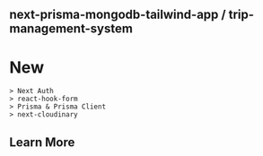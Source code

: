 ## next-prisma-mongodb-tailwind-app / trip-management-system

# New
    > Next Auth
    > react-hook-form
    > Prisma & Prisma Client
    > next-cloudinary

## Learn More



<!-- ## Deploy on Vercel -->
